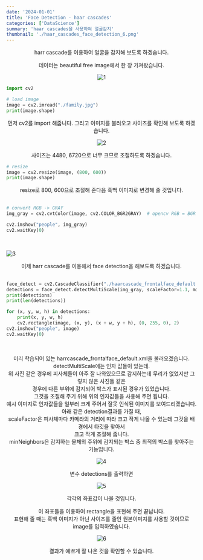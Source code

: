 ```yaml
---
date: '2024-01-01'
title: 'Face Detection - haar cascades'
categories: ['DataScience']
summary: 'haar cascades을 사용하여 얼굴감지'
thumbnail: './haar_cascades_face_detection_6.png'
---
```


<center>

harr cascade를 이용하여 얼굴을 감지해 보도록 하겠습니다.

데이터는 beautiful free image에서 한 장 가져왔습니다.

![1](https://1drv.ms/i/c/bae70a53437eb109/IQONPnLsF7ITTKUWNkh119RpAd7CNJZeGFAT3Unvz90DvOA?width=1024)

</center>

```python
import cv2

# load image
image = cv2.imread("./family.jpg")
print(image.shape)
```

<center>
먼저 cv2를 import 해줍니다.
그리고 이미지를 불러오고 사이즈를 확인해 보도록 하겠습니다.

<br>

![2](https://1drv.ms/i/c/bae70a53437eb109/IQMXYhqhNz1MSbIv4wfhCEurAX8o0A3D00yVv7srJJL6P28?width=1024)

사이즈는 4480, 6720으로 너무 크므로 조절하도록 하겠습니다.

</center>

```python
# resize
image = cv2.resize(image, (800, 600))
print(image.shape)
```

<center>
resize로 800, 600으로 조절해 준다음
흑백 이미지로 변경해 줄 것입니다.
</center>
<br>

```python
# convert RGB -> GRAY
img_gray = cv2.cvtColor(image, cv2.COLOR_BGR2GRAY)  # opencv RGB = BGR

cv2.imshow("people", img_gray)
cv2.waitKey(0)
```

<br>

![3](https://1drv.ms/i/c/bae70a53437eb109/IQNZVcg07XJJTKyaoLiNNIdcAd_XO7DAWbj8hKn5885aHFk?width=1024)

<center>이제 harr cascade를 이용해서 face detection을 해보도록 하겠습니다.</center><br>

```python
face_detect = cv2.CascadeClassifier("./haarcascade_frontalface_default.xml")
detections = face_detect.detectMultiScale(img_gray, scaleFactor=1.1, minNeighbors=2)  # 배경에서 이미지를 찾아서 크고 작게 조절할 수있습니다. 감지 물체 주위의 후보 박스들 중에서 최적의 박스를 선택
print(detections)
print(len(detections))

for (x, y, w, h) in detections:
    print(x, y, w, h)
    cv2.rectangle(image, (x, y), (x + w, y + h), (0, 255, 0), 2)
cv2.imshow("people", image)
cv2.waitKey(0)

```

<center><br>

미리 학습되어 있는 harrcascade_frontalface_default.xml을 불러오겠습니다.<br>
detectMultiScale에는 인자 값들이 있는데.<br>
위 사진 같은 경우에 피사체들이 아주 잘 나와있으므로 감지하는데 무리가 없었지만 그렇지 않은 사진들 같은 <br>경우에 다른 부위에 감지되어 박스가 표시된 경우가 있었습니다.<br>
그것을 조절해 주기 위해 위의 인자값들을 사용해 주면 됩니다.<br>
예시 이미지로 인자값들을 일부러 크게 주어서 잘못 인식된 이미지를 보여드리겠습니다.<br>
아래 같은 detection결과를 가질 때,<br>
scaleFactor은 피사체마다 카메라의 거리에 따라 크고 작게 나올 수 있는데 그것을 배경에서 타깃을 찾아서 <br>크고 작게 조절해 줍니다.<br>
minNeighbors은 감지하는 물체의 주위에 감지되는 박스 중 최적의 박스를 찾아주는 기능입니다.<br>

![4](https://1drv.ms/i/c/bae70a53437eb109/IQPPpGRkQeMxQaoKVGyTWWY1AfO635h0JRiC6kJLE2GGf-A?width=1024)

변수 detections를 출력하면

![5](https://1drv.ms/i/c/bae70a53437eb109/IQOg8nNWORSHQ4BVfSjN4IqoAWXYrilzTkl7Hx4wJmCnU3M?width=1024)

각각의 좌표값이 나올 것입니다.

이 좌표들을 이용하여 rectangle을 표현해 주면 끝납니다.<br> 표현해 줄 때는 흑백 이미지가 아닌 사이즈를 줄인 원본이미지를 사용할 것이므로 image를 입력하였습니다.

![6](https://1drv.ms/i/c/bae70a53437eb109/IQP1EQ7YEgxVTbP1czh1psLEAezMuNS5J-2vevHD0LR90ls?width=1024)

결과가 예쁘게 잘 나온 것을 확인할 수 있습니다.

</center>
